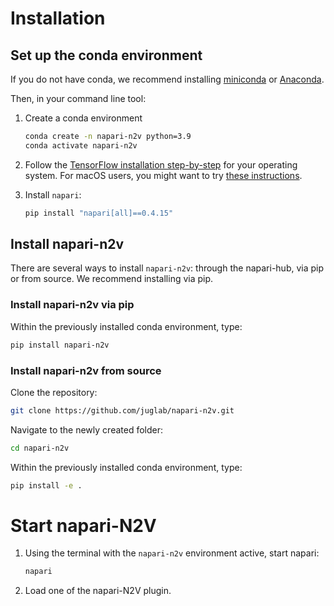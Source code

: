 
# Installation

## Set up the conda environment

If you do not have conda, we recommend installing [miniconda](https://docs.conda.io/en/latest/miniconda.html) or [Anaconda](https://www.anaconda.com/).

Then, in your command line tool:

1. Create a conda environment
    
    ```bash
    conda create -n napari-n2v python=3.9
    conda activate napari-n2v
    ```
    
2. Follow the [TensorFlow installation step-by-step](https://www.tensorflow.org/install/pip#linux_1) for your 
operating system. For macOS users, you might want to try [these instructions](https://developer.apple.com/metal/tensorflow-plugin/).
3. Install `napari`:
    ```bash
    pip install "napari[all]==0.4.15"
    ```

## Install napari-n2v

There are several ways to install `napari-n2v`: through the napari-hub, via pip or from source. We recommend installing via pip.


### Install napari-n2v via pip

Within the previously installed conda environment, type:

```bash
pip install napari-n2v
```

### Install napari-n2v from source

Clone the repository:
```bash
git clone https://github.com/juglab/napari-n2v.git
```

Navigate to the newly created folder:
```bash
cd napari-n2v
```

Within the previously installed conda environment, type:

```bash
pip install -e .
```

# Start napari-N2V

1. Using the terminal with the `napari-n2v` environment active, start napari:
    
    ```bash
    napari
    ```
    
2. Load one of the napari-N2V plugin.